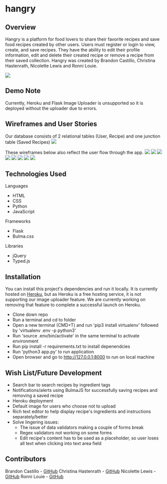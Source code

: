 # hangry

## Overview
Hangry is a platform for food lovers to share their favorite recipes and save food recipes created by other users. Users must register or login to view, create, and save recipes.  They have the ability to edit their profile information, edit and delete their created recipe or remove a recipe from their saved collection. 
Hangry was created by Brandon Castillo, Christina Hastenrath, Nicolette Lewis and Ronni Louie.

![](assets/readmedemo.gif)

## Demo Note
Currently, Heroku and Flask Image Uploader is unsupported so it is deployed without the uploader due to errors.

## Wireframes and User Stories
Our database consists of 2 relational tables (User, Recipe) and one junction table (Saved Recipes)
![](assets/ERD.jpg)

These wireframes below also reflect the user flow through the app.
![](assets/Landing.JPG)
![](assets/About.JPG)
![](assets/LogIn.JPG)
![](assets/Profile.JPG)
![](assets/CRUD_user.JPG)
![](assets/CRUD_recipe.JPG)
![](assets/Recipes.JPG)
![](assets/Recipe_focus.JPG)


## Technologies Used
Languages
- HTML
- CSS
- Python
- JavaScript

Frameworks
- Flask
- Bulma.css

Libraries
- jQuery
- Typed.js


## Installation
You can install this project's dependencies and run it locally.  It is currently hosted on [Heroku](https://project-hangry.herokuapp.com/), but as Heroku is a free hosting service, it is not supporting our image uploader feature.  We are currently working on removing that feature to complete a successful launch on Heroku.

- Clone down repo
- Run a terminal and cd to folder
- Open a new terminal (CMD+T) and run 'pip3 install virtualenv' followed by 'virtualenv .env -p python3'
- Run 'source .env/bin/activate' in the same terminal to activate environment
- Run pip install -r requirements.txt to install depenendcies
- Run 'python3 app.py' to run application
- Open browser and go to http://127.0.0.1:8000 to run on local machine


## Wish List/Future Development
- Search bar to search recipes by ingredient tags
- Notifications/alerts using BulmaJS for successfully saving recipes and removing a saved recipe
- Heroku deployment
- Default image for users who choose not to upload
- Rich text editor to help display recipe's ingredients and instructions separately/better
- Solve lingering issues:
  - The issue of data validators making a couple of forms break
  - Regex validators not working on some forms
  - Edit recipe's content has to be used as a placeholder, so user loses all text when clicking into text area field

## Contributors
Brandon Castillo - <a href="https://github.com/brandonmcastillo">GitHub</a>
Christina Hastenrath - <a href="https://github.com/ch264">GitHub</a>
Nicolette Lewis - <a href="https://github.com/LewNic1">GitHub</a>
Ronni Louie - <a href="https://github.com/ronsbons">GitHub</a>
